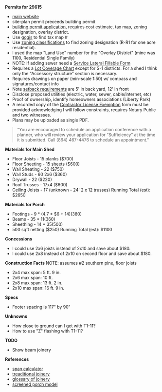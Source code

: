 __Permits for 29615__
* [main website](http://www.greenvillesc.gov/656/Building-Permits)
* site-plan permit preceeds building permit
* [building permit application](http://www.greenvillesc.gov/FormCenter/Building-Permits-19/Eform-Building-Permit-Application-attach-237#_=_), requires cost estimate, tax map, zoning designation, overlay district.
* Use [gcgis](https://www.gcgis.org/apps/greenvillejs/) to find tax map #
* Use [zoning classifications](https://www.greenvillecounty.org/gcpc/pdf/zoning_classification.pdf) to find zoning designation (R-R1 for one acre residential).
* I used the map "Land Use" number for the "Overlay District" (mine was 1100, Residential Single Family)
* NOTE: If adding sewer need a [Service Lateral Fillable Form](http://www.greenvillesc.gov/DocumentCenter/View/6296/Service-Lateral-Fillable-Form-PDF)
* Requires a [Lot Coverage Chart](http://www.greenvillesc.gov/DocumentCenter/View/7329/LOT-COVERAGE-CHART-PDF?bidId=) except for S-1 districts.  For a shed I think only the "Accessory structure" section is necessary.
* Requires drawings on paper (min-scale 1:50) w/ compass and signatures/contact info
* Note [setback requirements](https://hubpages.com/living/Greenville-South-Carolina-Fence-Building-Regulations) are 5' in back yard, 12' in front
* Disclose proposed utilities (electric, water, sewer, cable/internet, etc)
* Proof of ownership, identify homeowners associations (Liberty Park)
* A recorded copy of the [Contractor License Exemption](http://www.greenvillesc.gov/DocumentCenter/View/2774/Owner--Builder--Contractor-License-Exemption-Request-PDF?bidId=) form must be provided acknowledging I will follow constraints, requires Notary Public and two witnesses.
* Plans may be uploaded as single PDF.

> "You are encouraged to schedule an application conference with a planner, who will review your application for “Sufficiency” at the time it is submitted. Call (864) 467-4476 to schedule an appointment."



__Materials for Main Shed__
* Floor Joists - 15 planks ($700)
* Floor Sheeting - 15 sheets ($600)
* Wall Sheating - 22 ($750)
* Wall Studs - 60 2x6 ($360)
* Drywall - 22 ($220)
* Roof Trusses - 17x4 ($600)
* Ceiling Joists - 17 (unknown - 24' 2 x 12 trusses)
Running Total (est): $2650

__Materials for Porch__
* Footings - 9 * (4.7 * $6 + $14) ($380)
* Beams - 35 * $11 ($360)
* Sheething - 14 * $35 ($500)
* 500 sqft netting ($250)
Running Total (est): $1100

__Concessions__
* I could use 2x6 joists instead of 2x10 and save about $180.
* I could use 2x8 instead of 2x10 on second floor and save about $180.

__Construction Facts__
NOTE: assumes #2 southern pine, floor joists
* 2x4 max span: 5 ft. 9 in.
* 2x6 max span: 10 ft.
* 2x8 max span: 13 ft. 2 in.
* 2x10 max span: 16 ft. 9 in.


__Specs__
* Footer spacing is 117" by 90"

__Unknowns__
* How close to ground can I get with T1-11?
* How to use "Z" flashing with T1-11?

__TODO__
* Show beam joinery

__References__
* [span calculator](http://www.awc.org/codes-standards/calculators-software/spancalc)
* [treaditional joinery](http://www.vermonttimberworks.com/learn/timber-frame-joinery/traditional/)
* [glossary of joinery](http://www.newenglandbarn.com/glossary.php)
* [screened porch model](https://3dwarehouse.sketchup.com/model/1039a2dd-f8e9-4f63-9655-cde20bb09a31/Screened-Porch)
